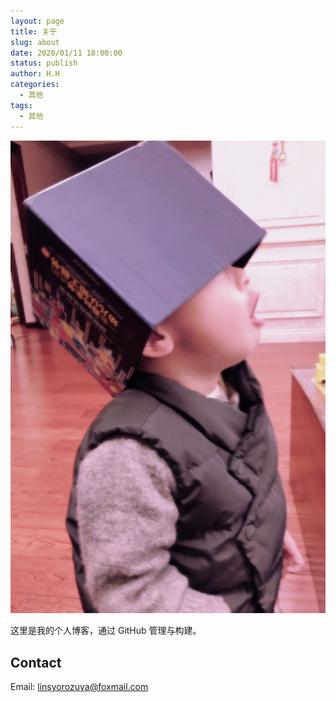 ```yaml
---
layout: page
title: 关于
slug: about
date: 2020/01/11 18:00:00
status: publish
author: H.H
categories: 
  - 其他
tags: 
  - 其他
---
```


![IMG_1378](../../media/IMG_1378.jpeg)

这里是我的个人博客，通过 GitHub 管理与构建。   


## Contact

Email: linsyorozuya@foxmail.com 



